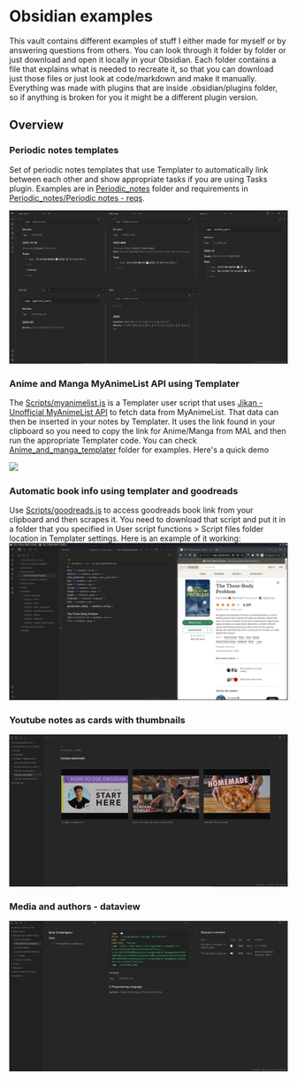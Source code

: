 # Obsidian examples
This vault contains different examples of stuff I either made for myself or by answering questions from others. You can look through it folder by folder or just download and open it locally in your Obsidian.
Each folder contains a file that explains what is needed to recreate it, so that you can download just those files or just look at code/markdown and make it manually.
Everything was made with plugins that are inside .obsidian/plugins folder, so if anything is broken for you it might be a different plugin version.

## Overview
### Periodic notes templates
Set of periodic notes templates that use Templater to automatically link between each other and show appropriate tasks if you are using Tasks plugin.
Examples are in [Periodic_notes](Periodic_notes) folder and requirements in [Periodic_notes/Periodic notes - reqs](Periodic_notes/Periodic%20notes%20-%20reqs.md).

![](attachments/periodic_notes.png)

### Anime and Manga MyAnimeList API using Templater
The [Scripts/myanimelist.js](Scripts/myanimelist.js) is a Templater user script that uses [Jikan - Unofficial MyAnimeList API](https://jikan.moe/) to fetch data from MyAnimeList. That data can then be inserted in your notes by Templater. It uses the link found in your clipboard so you need to copy the link for Anime/Manga from MAL and then run the appropriate Templater code.
You can check [Anime_and_manga_templater](Anime_and_manga_templater) folder for examples.
Here's a quick demo

![](attachments/Obsidian_anime_manga.gif)

### Automatic book info using templater and goodreads
Use [Scripts/goodreads.js](Scripts/goodreads.js) to access goodreads book link from your clipboard and then scrapes it. You need to download that script and put it in a folder that you specified in User script functions > Script files folder location in Templater settings.
Here is an example of it working:
![](attachments/goodreads.gif)


### Youtube notes as cards with thumbnails

![](attachments/youtube_thumbnails_cards.png)

### Media and authors - dataview

![](attachments/media_and_authors.png)

